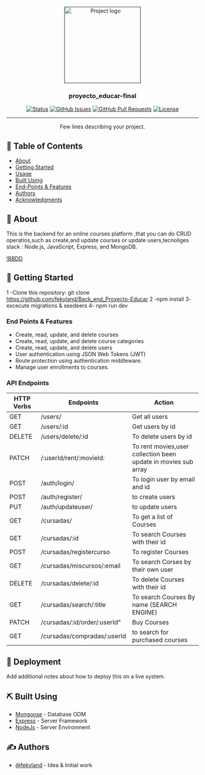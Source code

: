 <p align="center">
  <a href="" rel="noopener">
 <img width=200px height=200px src="https://i.imgur.com/6wj0hh6.jpg" alt="Project logo"></a>
</p>

<h3 align="center">proyecto_educar-final</h3>

<div align="center">

[![Status](https://img.shields.io/badge/status-active-success.svg)]()
[![GitHub Issues](https://img.shields.io/github/issues/kylelobo/The-Documentation-Compendium.svg)](https://github.com/kylelobo/The-Documentation-Compendium/issues)
[![GitHub Pull Requests](https://img.shields.io/github/issues-pr/kylelobo/The-Documentation-Compendium.svg)](https://github.com/kylelobo/The-Documentation-Compendium/pulls)
[![License](https://img.shields.io/badge/license-MIT-blue.svg)](/LICENSE)

</div>

---

<p align="center"> Few lines describing your project.
    <br> 
</p>

## 📝 Table of Contents

- [About](#about)
- [Getting Started](#getting_started)
- [Usage](#usage)
- [Built Using](#built_using)
- [End-Points & Features](#end-points--features)
- [Authors](#authors)
- [Acknowledgments](#acknowledgement)

## 🧐 About <a name = "about"></a>

This is the backend for an online courses platform ,that you can do CRUD operatios,such as create,and update courses or update users,tecnoliges stack : Node.js, JavaScript, Express, and MongoDB.

[!BBDD](/public/BBDD.png)

## 🏁 Getting Started <a name = "getting_started"></a>

1 -Clone this repository: git clone https://github.com/fekyland/Back_end_Proyecto-Educar 
2 -npm install
3- excecute migrations & seedeers
4- npm run dev

### End Points & Features

*    Create, read, update, and delete courses
*    Create, read, update, and delete course categories
*    Create, read, update, and delete users
*    User authentication using JSON Web Tokens (JWT)
*    Route protection using authentication middleware.
*    Manage user enrollments to courses.

### API Endpoints
| HTTP Verbs | Endpoints                      | Action                          | 
|    ---     |        ---                     |           ---                   | 
|    GET     | /users/                        | Get all users |                  
|    GET     | /users/:id                     | Get users by id |                
|   DELETE   | /users/delete/:id              | To delete users by id             
|   PATCH    | /:userId/rent/:movieId:        | To rent movies,user collection been update in movies sub array |
|   POST     | /auth/login/                     | To login user by email and id   |
|   POST     | /auth/register/                  | to create users                 |
|   PUT      | /auth/updateuser/                | to update users                 |
|    GET     | /cursadas/                       | To get a list of Courses         | 
|    GET     | /cursadas/:id                    | To search Courses with their id  | 
|    POST    | /cursadas/registercurso          | To register Courses               | 
|    GET     | /cursadas/miscursos/:email       | To search Corses by their own user | 
|    DELETE  | /cursadas/delete/:id             | To delete Courses with their id  | 
|    GET     | /cursadas/search/:title          | To search Courses By name (SEARCH ENGINE) | 
|   PATCH    | /cursadas/:id/order/:userId"     | Buy Courses                      | 
|    GET     | /cursadas/compradas/:userId      | to search for purchased courses | 


## 🚀 Deployment <a name = "deployment"></a>

Add additional notes about how to deploy this on a live system.

## ⛏️ Built Using <a name = "built_using"></a>

- [Mongoose](https://www.mongodb.com/) - Database ODM
- [Express](https://expressjs.com/) - Server Framework
- [NodeJs](https://nodejs.org/en/) - Server Environment

## ✍️ Authors <a name = "authors"></a>

- [@fekyland](https://github.com/fekyland) - Idea & Initial work
